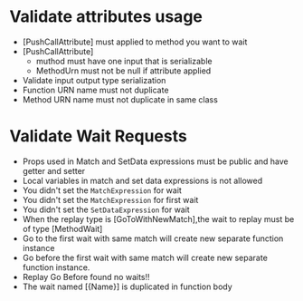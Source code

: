 ﻿# Validate attributes usage
* [PushCallAttribute] must applied to method you want to wait
* [PushCallAttribute] 
	* muthod must have one input that is serializable
	* MethodUrn must not be null if attribute applied
* Validate input output type serialization
* Function URN name must not duplicate
* Method URN name must not duplicate in same class

# Validate Wait Requests
* Props used in Match and SetData expressions must be public and have getter and setter
* Local variables in match and set data expressions is not allowed
* You didn't set the `MatchExpression` for wait
* You didn't set the `MatchExpression` for first wait
* You didn't set the `SetDataExpression` for wait
* When the replay type is [GoToWithNewMatch],the wait to replay  must be of type [MethodWait]
* Go to the first wait with same match will create new separate function instance
* Go before the first wait with same match will create new separate function instance.
* Replay Go Before found no waits!!
* The wait named [{Name}] is duplicated in function body

